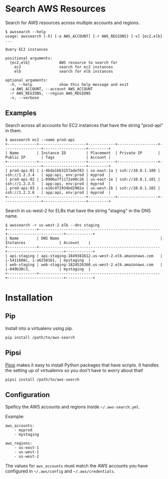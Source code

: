 # Search AWS Resources

Search for AWS resources across multiple accounts and regions.

```
$ awssearch --help
usage: awssearch [-h] [-a AWS_ACCOUNT] [-r AWS_REGIONS] [-v] {ec2,elb} ...

Query EC2 instances

positional arguments:
  {ec2,elb}             AWS resource to search for
    ec2                 search for ec2 instances
    elb                 search for elb instances

optional arguments:
  -h, --help            show this help message and exit
  -a AWS_ACCOUNT, --account AWS_ACCOUNT
  -r AWS_REGIONS, --region AWS_REGIONS
  -v, --verbose

```

## Examples

Search across all accounts for EC2 instances that have the string "prod-api" in them.

```
$ awssearch ec2 --name prod-api
+-------------+---------------------+------------+------------------+-----------------+-------------------+---------+
| Name        | Instance ID         | Placement  | Private IP       | Public IP       | Tags              | Account |
+-------------+---------------------+------------+------------------+-----------------+-------------------+---------+
| prod-api-01 | i-4bda1b63157ade783 | us-east-1a | ssh://10.0.1.100 | ssh://1.2.3.4   | app:api, env:prod | myprod  |
| prod-api-02 | i-0906a7f1172a90c26 | us-east-1e | ssh://10.0.1.101 | ssh://1.2.3.5   | app:api, env:prod | myprod  |
| prod-api-03 | i-e16c4f2934bd2902a | us-west-1b | ssh://10.0.1.102 | ssh://1.2.3.6   | app:api, env:prod | myprod  |
+-------------+---------------------+------------+------------------+-----------------+-------------------+---------+
```

Search in us-west-2 for ELBs that have the string "staging" in the DNS name.

```
$ awssearch -r us-west-2 elb --dns staging
+-------------+------------------------------------------------------+-------------------------+------------+
| Name        | DNS Name                                             | Instances               | Account    |
+-------------+------------------------------------------------------+-------------------------+------------+
| api-staging | api-staging-1849381612.us-west-2.elb.amazonaws.com   | i-5411b08c, i-a6258161, | mystaging  |
| web-staging | web-staging-1824526360.us-west-2.elb.amazonaws.com   | i-049b38c3,             | mystaging  |
+-------------+------------------------------------------------------+-------------------------+------------+
```


# Installation

## Pip

Install into a virtualenv using pip.

```
pip install /path/to/aws-search
```

## Pipsi

[Pipsi](https://github.com/mitsuhiko/pipsi) makes it easy to install Python packages that have scripts. It handles the setting up of virtualenvs so you don't have to worry about that!

```
pipsi install /path/to/aws-search
```

## Configuration

Speficy the AWS accounts and regions inside `~/.aws-search.yml`.

Example:
```
aws_accounts:
    - myprod
    - mystaging

aws_regions:
    - us-east-1
    - us-west-1
    - us-west-2
```

The values for `aws_accounts` must match the AWS accounts you have configured 
in `~/.aws/config` and `~/.aws/credentials`.

